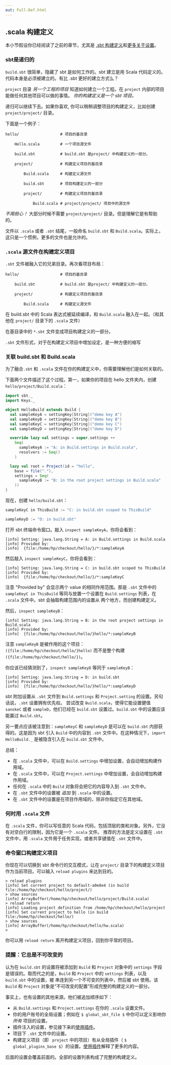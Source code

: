```yaml
---
out: Full-Def.html
---
```


  [Basic-Def]: Basic-Def.html
  [More-About-Settings]: More-About-Settings.html
  [Using-Plugins]: Using-Plugins.html

.scala 构建定义
-----------------------

本小节假设你已经阅读了之前的章节，尤其是 [.sbt 构建定义][Basic-Def]和[更多关于设置][More-About-Settings]。

### sbt是递归的

`build.sbt` 很简单，隐藏了 sbt 是如何工作的。sbt 建立是用 Scala 代码定义的。代码本身是必须被建立的。有比 .sbt 更好的建立方式么？

`project` 目录 *另一个工程的项目* 知道如何建立一个工程。在 `project` 内部的项目能做任何其他项目可以做的事情。 *你的构建定义是一个 sbt 项目。*

递归可以继续下去。如果你喜欢, 你可以稍稍调整项目的构建定义，比如创建 `project/project/` 目录。

下面是一个例子：

```
hello/                  # 项目的基目录

    Hello.scala         # 一个项目源文件

    build.sbt           # build.sbt 是project/ 中构建定义的一部分。

    project/            # 构建定义项目的基目录

        Build.scala     # 构建定义源文件

        build.sbt       # 项目构建定义的一部分

        project/        # 构建定义项目的基目录

            Build.scala # project/project/ 项目中的源文件
```

*不用担心！* 大部分时候不需要 `project/project/` 目录。但是理解它是有帮助的。

文件以 `.scala` 或者 `.sbt` 结尾，一般命名 `build.sbt` 和 `Build.scala`。实际上，这只是一个惯例，更多的文件也是允许的。

### `.scala` 源文件在构建定义项目

`.sbt` 文件被融入它的兄弟目录。再次看项目布局：
```
hello/                  # 项目的基目录

    build.sbt           # build.sbt 是project/ 中构建定义的一部分。

    project/            # 构建定义项目的基目录

        Build.scala     # 构建定义源文件

```

在 build.sbt 中的 Scala 表达式被延续编译，和 `Build.scala` 融入在一起。（和其他在 `project/` 目录下的 `.scala` 文件）

在基目录中的 `*.sbt` 文件变成项目构建定义的一部分。

`.sbt` 文件形式，对于在构建定义项目中增加设定，是一种方便的缩写

### 关联 build.sbt 和 Build.scala

为了融合`.sbt` 和 `.scala` 文件在你的构建定义中，你需要理解他们是如何关联的。

下面两个文件描述了这个过程。第一，如果你的项目在 hello 文件夹内，创建 `hello/project/Build.scala`：

```scala
import sbt._
import Keys._

object HelloBuild extends Build {
  val sampleKeyA = settingKey[String]("demo key A")
  val sampleKeyB = settingKey[String]("demo key B")
  val sampleKeyC = settingKey[String]("demo key C")
  val sampleKeyD = settingKey[String]("demo key D")

  override lazy val settings = super.settings ++
    Seq(
      sampleKeyA := "A: in Build.settings in Build.scala",
      resolvers := Seq()
    )

  lazy val root = Project(id = "hello",
    base = file("."),
    settings = Seq(
      sampleKeyB := "B: in the root project settings in Build.scala"
    ))
}
```

现在，创建 `hello/build.sbt`：

```scala
sampleKeyC in ThisBuild := "C: in build.sbt scoped to ThisBuild"

sampleKeyD := "D: in build.sbt"
```

打开 sbt 终端命令窗口。敲入 `inspect sampleKeyA`，你将会看到：

```
[info] Setting: java.lang.String = A: in Build.settings in Build.scala
[info] Provided by:
[info]  {file:/home/hp/checkout/hello/}/*:sampleKeyA
```

然后敲入 `inspect sampleKeyC`，你将会看到：

```
[info] Setting: java.lang.String = C: in build.sbt scoped to ThisBuild
[info] Provided by:
[info]  {file:/home/hp/checkout/hello/}/*:sampleKeyC
```
注意 "Provided by" 会显示两个 value 的相同作用范围。那是 `.sbt` 文件中的 `sampleKeyC in ThisBuild` 等同与放置一个设置在 `Build.settings` 列表，在 `.scala` 文件中。sbt 会抽取构建范围内的设置从
两个地方，而创建构建定义。

然后，`inspect sampleKeyB`：

```
[info] Setting: java.lang.String = B: in the root project settings in Build.scala
[info] Provided by:
[info]  {file:/home/hp/checkout/hello/}hello/*:sampleKeyB
```

注意 `sampleKeyB` 是被作用的这个项目：
`({file:/home/hp/checkout/hello/}hello)` 而不是整个构建 `({file:/home/hp/checkout/hello/})`。

你应该已经猜测到了，`inspect sampleKeyD` 等同于 `sampleKeyB`：

```
[info] Setting: java.lang.String = D: in build.sbt
[info] Provided by:
[info]  {file:/home/hp/checkout/hello/}hello/*:sampleKeyD
```

sbt 附加设置从 `.sbt` 文件到 `Build.settings` 和 `Project.setting` 的设置。另句话说，`.sbt` 设置拥有优先权。
尝试改变 `Build.scala`，使得它能设置健值 `sanokeC` 或者 `sampleD`，他们已经在 `build.sbt` 设置过。`build.sbt` 中的设置应该能赢过 `Build.sbt`。

另一要点应该被注意到：`sampleKeyC` 和 `sampleKeyD` 是可以在 `build.sbt` 内部获得的。这是因为 sbt 引入 `Build` 中的内容到 `.sbt` 文件中。在这种情况下，`import HelloBuild._` 是被隐含引入在 `build.sbt` 文件中。

总结：
- 在 `.scala` 文件中，可以在 `Build.settings` 中增加设置，会自动增加构建作用域。
- 在 `.scala` 文件中，可以在 `Project.settings` 中增加设置，会自动增加构建作用域。
- 任何在 `.scala` 中的 `Build` 对象将会把它的内容导入到 `.sbt` 文件中。
- 在 `.sbt` 文件中的设置被 *追加* 到 `.scala` 中的设置。
- 在 `.sbt` 文件中的设置是在项目作用域的，除非你指定它在其他域。


### 何时用 `.scala` 文件

在 `.scala` 文件，你可以写任意的 Scala 代码，包括顶层的类和对象。另外，它没有对空白行的限制，因为它是一个 `.scala` 文件。
推荐的方法是定义设置在 `.sbt` 文件中，用 `.scala` 文件用于任务实现，或者共享键值在 `.sbt` 文件中。


### 命令窗口构建定义项目

你现在可以切换到 sbt 命令行的交互模式，让在 `project/` 目录下的构建定义项目作为当前项目。可以输入 `reload plugins` 来达到目的。

```
> reload plugins
[info] Set current project to default-a0e8e4 (in build file:/home/hp/checkout/hello/project/)
> show sources
[info] ArrayBuffer(/home/hp/checkout/hello/project/Build.scala)
> reload return
[info] Loading project definition from /home/hp/checkout/hello/project
[info] Set current project to hello (in build file:/home/hp/checkout/hello/)
> show sources
[info] ArrayBuffer(/home/hp/checkout/hello/hw.scala)
>
```
你可以用 `reload return` 离开构建定义项目，回到你平常的项目。

### 提醒：它总是不可改变的

认为在 `build.sbt` 的设置将被添加到 `Build` 和 `Project` 对象中的 `settings` 字段是错误的。取而代之的是，`Build` 和 `Project` 中的 `settings` 列表，以及 `build.sbt` 中的设置，被
串连到另一个不可变的列表中，然后被 sbt 使用。该 `Build` 和 `Project` 对象是“不可改变的配置”形成完整的构建定义的一部分。

事实上，也有设置的其他来源。他们被追加顺序如下：

 - 从 `Build.settings` 和 `Project.settings` 在你的 `.scala` 设置文件。
 - 你的用户账号的全局设置；例如在 `$ global_sbt_file $` 中你可以定义影响你 *所有* 项目的设置。
 - 插件注入的设置，参见接下来的[使用插件][Using-Plugins]。
 - 项目下 `.sbt` 文件中的设置。
 - 构建定义项目（即 ` project` 中的项目）有从全局插件（ `$ global_plugins_base $`）的设置。[使用插件][Using-Plugins]解释了更多的内容。

后面的设置会覆盖前面的。全部的设置列表构成了完整的构建定义。
